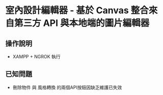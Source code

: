 # 室內設計編輯器 - 基於 Canvas 整合來自第三方 API 與本地端的圖片編輯器
## 操作說明
- XAMPP + NGROK 執行
## 已知問題
- 刪除物件 與 風格轉換 的兩個API按鈕因缺乏維護已失效
